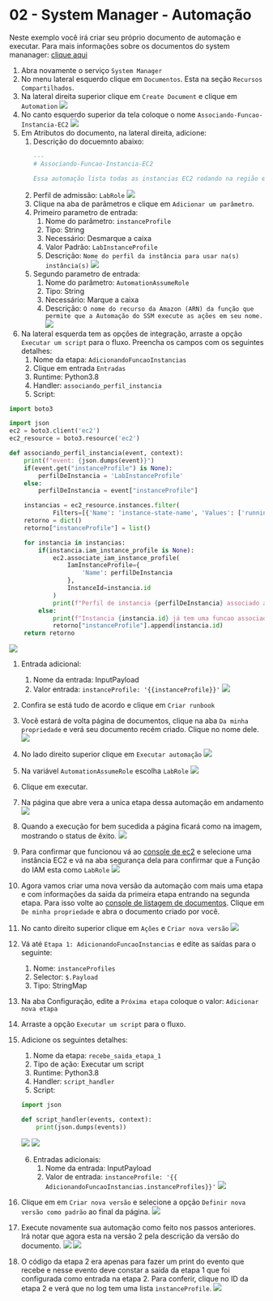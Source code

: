 # 02 - System Manager - Automação

Neste exemplo você irá criar seu próprio documento de automação e executar. Para mais informações sobre os documentos do system mananager: [clique aqui](https://docs.aws.amazon.com/systems-manager/latest/userguide/sysman-ssm-docs.html)

1. Abra novamente o serviço `System Manager`
2. No menu lateral esquerdo clique em `Documentos`. Esta na seção `Recursos Compartilhados`.
3. Na lateral direita superior clique em `Create Document` e clique em `Automation`
   ![](img/demo2-1.png)
4. No canto esquerdo superior da tela coloque o nome `Associando-Funcao-Instancia-EC2`
    ![](img/1.png)
5. Em Atributos do documento, na lateral direita, adicione:
   1. Descrição do docuemnto abaixo:
      ``` markdown
      ---
      # Associando-Funcao-Instancia-EC2

      Essa automação lista todas as instancias EC2 rodando na região e adiciona uma função com permissões a conta AWS
      ```
   2. Perfil de admissão:  `LabRole`
    ![](img/2.png)
   3. Clique na aba de parâmetros e clique em `Adicionar um parâmetro`.
   4. Primeiro parametro de entrada:
      1. Nome do parâmetro: `instanceProfile`
      2. Tipo: String
      3. Necessário: Desmarque a caixa
      4. Valor Padrão: `LabInstanceProfile`
      5. Descrição: `Nome do perfil da instância para usar na(s) instância(s)`
    ![](img/3.png)
   5. Segundo parametro de entrada:
      1. Nome do parâmetro: `AutomationAssumeRole`
      2. Tipo: String
      3. Necessário: Marque a caixa
      4. Descrição: `O nome do recurso da Amazon (ARN) da função que permite que a Automação do SSM execute as ações em seu nome.`
    ![](img/4.png)
6. Na lateral esquerda tem as opções de integração, arraste a opção `Executar um script` para o fluxo. Preencha os campos com os seguintes detalhes:
   1. Nome da etapa: `AdicionandoFuncaoInstancias`
   2. Clique em entrada `Entradas`
   3. Runtime: Python3.8
   4. Handler: `associando_perfil_instancia`
   5. Script: 
```python
import boto3

import json
ec2 = boto3.client('ec2')
ec2_resource = boto3.resource('ec2')

def associando_perfil_instancia(event, context):
    print(f"event: {json.dumps(event)}")
    if(event.get("instanceProfile") is None):
        perfilDeInstancia = 'LabInstanceProfile'
    else:
        perfilDeInstancia = event["instanceProfile"]

    instancias = ec2_resource.instances.filter(
            Filters=[{'Name': 'instance-state-name', 'Values': ['running']}])
    retorno = dict()
    retorno["instanceProfile"] = list()

    for instancia in instancias:
        if(instancia.iam_instance_profile is None):
            ec2.associate_iam_instance_profile(
                IamInstanceProfile={
                    'Name': perfilDeInstancia
                },
                InstanceId=instancia.id
            )
            print(f"Perfil de instancia {perfilDeInstancia} associado a  {instancia.id} de maneira bem sucedida")
        else:
            print(f"Instancia {instancia.id} já tem uma funcao associada: {instancia.iam_instance_profile['Arn']}")
            retorno["instanceProfile"].append(instancia.id)
    return retorno
```

![](img/5.png)
   1. Entrada adicional:
      1. Nome da entrada: InputPayload
      2. Valor entrada: `instanceProfile: '{{instanceProfile}}'`
![](img/5.png)

7. Confira se está tudo de acordo e clique em `Criar runbook`
8. Você estará de volta página de documentos, clique na aba `Da minha propriedade` e verá seu documento recém criado. Clique no nome dele.
   ![](img/demo2-5.png)
9.  No lado direito superior clique em `Executar automação`
    ![](img/demo2-6.png)
10. Na variável `AutomationAssumeRole` escolha `LabRole`
    ![](img/demo2-7.png)
11. Clique em executar.
12. Na página que abre vera a unica etapa dessa automação em andamento
    ![](img/demo2-8.png)
13. Quando a execução for bem sucedida a página ficará como na imagem, mostrando o status de êxito.
    ![](img/demo2-9.png)
14. Para confirmar que funcionou vá ao [console de ec2](https://console.aws.amazon.com/ec2/v2/home?region=us-east-1#Instances:v=3) e selecione uma instância EC2 e vá na aba segurança dela para confirmar que a Função do IAM esta como `LabRole`
![](img/demo2-10.png)
15.  Agora vamos criar uma nova versão da automação com mais uma etapa e com informações da saida da primeira etapa entrando na segunda etapa. Para isso volte ao [console de listagem de documentos](https://console.aws.amazon.com/systems-manager/documents/?region=us-east-1). Clique em `De minha propriedade` e abra o documento criado por você.
16.  No canto direito superior clique em `Ações` e `Criar nova versão`
    ![](img/demo2-11.png)
17. Vá até `Etapa 1: AdicionandoFuncaoInstancias` e edite as saídas para o seguinte:
    1. Nome: `instanceProfiles`
    2. Selector: `$.Payload`
    3. Tipo: StringMap
18. Na aba Configuração, edite a `Próxima etapa` coloque o valor: `Adicionar nova etapa`
19. Arraste a opção `Executar um script` para o fluxo.
20. Adicione os seguintes detalhes:
    1. Nome da etapa: `recebe_saida_etapa_1`
    2. Tipo de ação: Executar um script
    3. Runtime: Python3.8
    4. Handler: `script_handler`
    5. Script:
    ```python
    import json

    def script_handler(events, context):
        print(json.dumps(events))
    ```

    ![](img/8.png)
    ![](img/9.png)

    6. Entradas adicionais: 
       1. Nome da entrada: InputPayload
       2. Valor de entrada: `instanceProfile: '{{ AdicionandoFuncaoInstancias.instanceProfiles}}'`
    ![](img/10.png)
21. Clique em em `Criar nova versão` e selecione a opção `Definir nova versão como padrão` ao final da página.
    ![](img/11.png)
22. Execute novamente sua automação como feito nos passos anteriores. Irá notar que agora esta na versão 2 pela descrição da versão do documento.
  ![](img/demo2-15.png)
  ![](demo2-16.png)
23.  O código da etapa 2 era apenas para fazer um print do evento que recebe e nesse evento deve constar a saida da etapa 1 que foi configurada como entrada na etapa 2. Para conferir, clique no ID da etapa 2 e verá que no log tem uma lista `instanceProfile`.
![](img/demo2-17.png)
